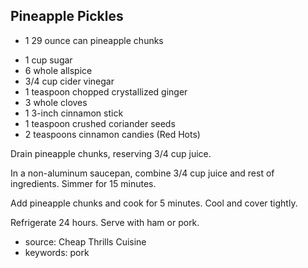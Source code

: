 Pineapple Pickles
-----------------

- 1 29 ounce can pineapple chunks
<!-- -->
- 1 cup sugar
- 6 whole allspice
- 3/4 cup cider vinegar
- 1 teaspoon chopped crystallized ginger
- 3 whole cloves
- 1 3-inch cinnamon stick
- 1 teaspoon crushed coriander seeds
- 2 teaspoons cinnamon candies (Red Hots)

Drain pineapple chunks, reserving 3/4 cup juice.

In a non-aluminum saucepan, combine 3/4 cup juice and rest of
ingredients.  Simmer for 15 minutes.

Add pineapple chunks and cook for 5 minutes.  Cool and cover tightly.

Refrigerate 24 hours.  Serve with ham or pork.

- source: Cheap Thrills Cuisine
- keywords: pork
